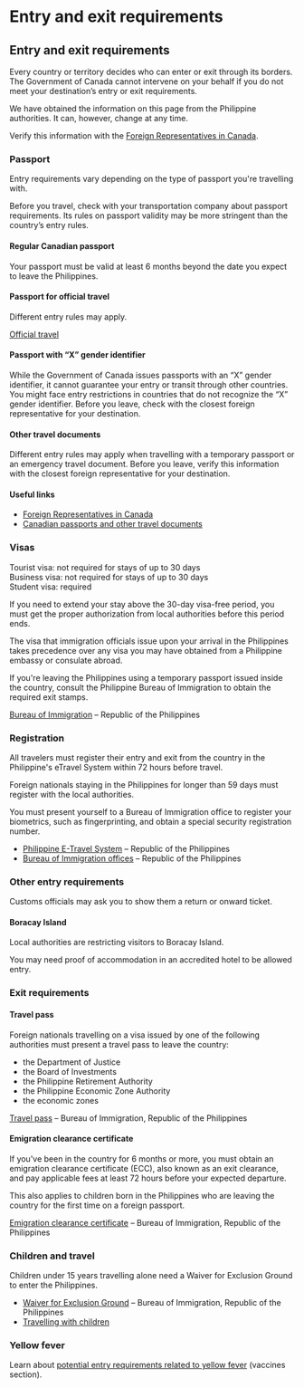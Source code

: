# Entry and exit requirements

## Entry and exit requirements

Every country or territory decides who can enter or exit through its borders. The Government of Canada cannot intervene on your behalf if you do not meet your destination’s entry or exit requirements.

We have obtained the information on this page from the Philippine authorities. It can, however, change at any time.

Verify this information with the [Foreign Representatives in Canada](https://www.international.gc.ca/protocol-protocole/reps.aspx?lang=eng).

### Passport

Entry requirements vary depending on the type of passport you're travelling with.

Before you travel, check with your transportation company about passport requirements. Its rules on passport validity may be more stringent than the country’s entry rules.

#### Regular Canadian passport

Your passport must be valid at least 6 months beyond the date you expect to leave the Philippines.

#### Passport for official travel

Different entry rules may apply.

[Official travel](https://www.canada.ca/en/immigration-refugees-citizenship/services/canadian-passports/official-travel.html)

#### Passport with “X” gender identifier

While the Government of Canada issues passports with an “X” gender identifier, it cannot guarantee your entry or transit through other countries. You might face entry restrictions in countries that do not recognize the “X” gender identifier. Before you leave, check with the closest foreign representative for your destination.

#### Other travel documents

Different entry rules may apply when travelling with a temporary passport or an emergency travel document. Before you leave, verify this information with the closest foreign representative for your destination.

#### Useful links

* [Foreign Representatives in Canada](https://www.international.gc.ca/protocol-protocole/reps.aspx?lang=eng)
* [Canadian passports and other travel documents](http://www.canada.ca/passport)

### Visas

Tourist visa: not required for stays of up to 30 days  
Business visa: not required for stays of up to 30 days  
Student visa: required

If you need to extend your stay above the 30-day visa-free period, you must get the proper authorization from local authorities before this period ends.

The visa that immigration officials issue upon your arrival in the Philippines takes precedence over any visa you may have obtained from a Philippine embassy or consulate abroad.

If you're leaving the Philippines using a temporary passport issued inside the country, consult the Philippine Bureau of Immigration to obtain the required exit stamps.

[Bureau of Immigration](https://immigration.gov.ph/) – Republic of the Philippines

### Registration

All travelers must register their entry and exit from the country in the Philippine's eTravel System within 72 hours before travel.

Foreign nationals staying in the Philippines for longer than 59 days must register with the local authorities.

You must present yourself to a Bureau of Immigration office to register your biometrics, such as fingerprinting, and obtain a special security registration number.

* [Philippine E-Travel System](https://etravel.gov.ph/) – Republic of the Philippines
* [Bureau of Immigration offices](https://immigration.gov.ph/contact-us/other-immigration-offices) – Republic of the Philippines

### Other entry requirements

Customs officials may ask you to show them a return or onward ticket.

#### Boracay Island

Local authorities are restricting visitors to Boracay Island.

You may need proof of accommodation in an accredited hotel to be allowed entry.

### Exit requirements

#### Travel pass

Foreign nationals travelling on a visa issued by one of the following authorities must present a travel pass to leave the country:

* the Department of Justice
* the Board of Investments
* the Philippine Retirement Authority
* the Philippine Economic Zone Authority
* the economic zones

[Travel pass](https://immigration.gov.ph/) – Bureau of Immigration, Republic of the Philippines

#### Emigration clearance certificate

If you've been in the country for 6 months or more, you must obtain an emigration clearance certificate (ECC), also known as an exit clearance, and pay applicable fees at least 72 hours before your expected departure.

This also applies to children born in the Philippines who are leaving the country for the first time on a foreign passport.

[Emigration clearance certificate](https://immigration.gov.ph/faqs/emigration-clearance-certificate-ecc) – Bureau of Immigration, Republic of the Philippines

### Children and travel

Children under 15 years travelling alone need a Waiver for Exclusion Ground to enter the Philippines.

* [Waiver for Exclusion Ground](https://immigration.gov.ph/faqs/waiverforexclusion-ground#:~:text=In%20order%20for%20them%20to,Bureau%20of%20Immigration%20(BI).) – Bureau of Immigration, Republic of the Philippines
* [Travelling with children](http://travel.gc.ca/travelling/children)

### Yellow fever

Learn about [potential entry requirements related to yellow fever](#health) (vaccines section).